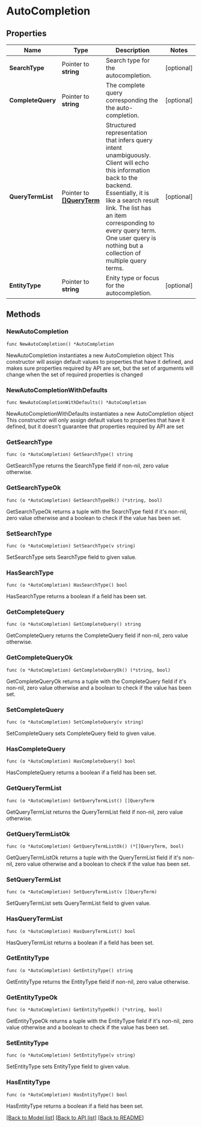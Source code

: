 # AutoCompletion

## Properties

Name | Type | Description | Notes
------------ | ------------- | ------------- | -------------
**SearchType** | Pointer to **string** | Search type for the autocompletion.  | [optional] 
**CompleteQuery** | Pointer to **string** | The complete query corresponding the the auto-completion. | [optional] 
**QueryTermList** | Pointer to [**[]QueryTerm**](QueryTerm.md) | Structured representation that infers query intent unambiguously. Client will echo this information back to the backend. Essentially, it is like a search result link. The list has an item corresponding to every query term. One user query is nothing but a collection of multiple query terms.  | [optional] 
**EntityType** | Pointer to **string** | Enity type or focus for the autocompletion. | [optional] 

## Methods

### NewAutoCompletion

`func NewAutoCompletion() *AutoCompletion`

NewAutoCompletion instantiates a new AutoCompletion object
This constructor will assign default values to properties that have it defined,
and makes sure properties required by API are set, but the set of arguments
will change when the set of required properties is changed

### NewAutoCompletionWithDefaults

`func NewAutoCompletionWithDefaults() *AutoCompletion`

NewAutoCompletionWithDefaults instantiates a new AutoCompletion object
This constructor will only assign default values to properties that have it defined,
but it doesn't guarantee that properties required by API are set

### GetSearchType

`func (o *AutoCompletion) GetSearchType() string`

GetSearchType returns the SearchType field if non-nil, zero value otherwise.

### GetSearchTypeOk

`func (o *AutoCompletion) GetSearchTypeOk() (*string, bool)`

GetSearchTypeOk returns a tuple with the SearchType field if it's non-nil, zero value otherwise
and a boolean to check if the value has been set.

### SetSearchType

`func (o *AutoCompletion) SetSearchType(v string)`

SetSearchType sets SearchType field to given value.

### HasSearchType

`func (o *AutoCompletion) HasSearchType() bool`

HasSearchType returns a boolean if a field has been set.

### GetCompleteQuery

`func (o *AutoCompletion) GetCompleteQuery() string`

GetCompleteQuery returns the CompleteQuery field if non-nil, zero value otherwise.

### GetCompleteQueryOk

`func (o *AutoCompletion) GetCompleteQueryOk() (*string, bool)`

GetCompleteQueryOk returns a tuple with the CompleteQuery field if it's non-nil, zero value otherwise
and a boolean to check if the value has been set.

### SetCompleteQuery

`func (o *AutoCompletion) SetCompleteQuery(v string)`

SetCompleteQuery sets CompleteQuery field to given value.

### HasCompleteQuery

`func (o *AutoCompletion) HasCompleteQuery() bool`

HasCompleteQuery returns a boolean if a field has been set.

### GetQueryTermList

`func (o *AutoCompletion) GetQueryTermList() []QueryTerm`

GetQueryTermList returns the QueryTermList field if non-nil, zero value otherwise.

### GetQueryTermListOk

`func (o *AutoCompletion) GetQueryTermListOk() (*[]QueryTerm, bool)`

GetQueryTermListOk returns a tuple with the QueryTermList field if it's non-nil, zero value otherwise
and a boolean to check if the value has been set.

### SetQueryTermList

`func (o *AutoCompletion) SetQueryTermList(v []QueryTerm)`

SetQueryTermList sets QueryTermList field to given value.

### HasQueryTermList

`func (o *AutoCompletion) HasQueryTermList() bool`

HasQueryTermList returns a boolean if a field has been set.

### GetEntityType

`func (o *AutoCompletion) GetEntityType() string`

GetEntityType returns the EntityType field if non-nil, zero value otherwise.

### GetEntityTypeOk

`func (o *AutoCompletion) GetEntityTypeOk() (*string, bool)`

GetEntityTypeOk returns a tuple with the EntityType field if it's non-nil, zero value otherwise
and a boolean to check if the value has been set.

### SetEntityType

`func (o *AutoCompletion) SetEntityType(v string)`

SetEntityType sets EntityType field to given value.

### HasEntityType

`func (o *AutoCompletion) HasEntityType() bool`

HasEntityType returns a boolean if a field has been set.


[[Back to Model list]](../README.md#documentation-for-models) [[Back to API list]](../README.md#documentation-for-api-endpoints) [[Back to README]](../README.md)


